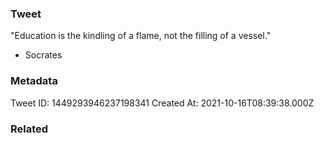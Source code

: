 ### Tweet
"Education is the kindling of a flame, not the filling of a vessel."

- Socrates

### Metadata
Tweet ID: 1449293946237198341
Created At: 2021-10-16T08:39:38.000Z

### Related

